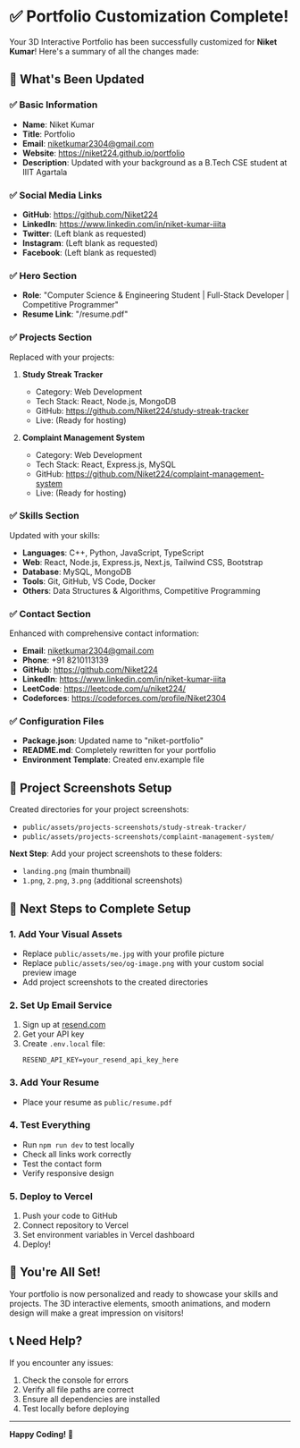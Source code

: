 # ✅ Portfolio Customization Complete!

Your 3D Interactive Portfolio has been successfully customized for **Niket Kumar**! Here's a summary of all the changes made:

## 🎯 **What's Been Updated**

### ✅ **Basic Information**
- **Name**: Niket Kumar
- **Title**: Portfolio
- **Email**: niketkumar2304@gmail.com
- **Website**: https://niket224.github.io/portfolio
- **Description**: Updated with your background as a B.Tech CSE student at IIIT Agartala

### ✅ **Social Media Links**
- **GitHub**: https://github.com/Niket224
- **LinkedIn**: https://www.linkedin.com/in/niket-kumar-iiita
- **Twitter**: (Left blank as requested)
- **Instagram**: (Left blank as requested)
- **Facebook**: (Left blank as requested)

### ✅ **Hero Section**
- **Role**: "Computer Science & Engineering Student | Full-Stack Developer | Competitive Programmer"
- **Resume Link**: "/resume.pdf"

### ✅ **Projects Section**
Replaced with your projects:

1. **Study Streak Tracker**
   - Category: Web Development
   - Tech Stack: React, Node.js, MongoDB
   - GitHub: https://github.com/Niket224/study-streak-tracker
   - Live: (Ready for hosting)

2. **Complaint Management System**
   - Category: Web Development
   - Tech Stack: React, Express.js, MySQL
   - GitHub: https://github.com/Niket224/complaint-management-system
   - Live: (Ready for hosting)

### ✅ **Skills Section**
Updated with your skills:
- **Languages**: C++, Python, JavaScript, TypeScript
- **Web**: React, Node.js, Express.js, Next.js, Tailwind CSS, Bootstrap
- **Database**: MySQL, MongoDB
- **Tools**: Git, GitHub, VS Code, Docker
- **Others**: Data Structures & Algorithms, Competitive Programming

### ✅ **Contact Section**
Enhanced with comprehensive contact information:
- **Email**: niketkumar2304@gmail.com
- **Phone**: +91 8210113139
- **GitHub**: https://github.com/Niket224
- **LinkedIn**: https://www.linkedin.com/in/niket-kumar-iiita
- **LeetCode**: https://leetcode.com/u/niket224/
- **Codeforces**: https://codeforces.com/profile/Niket2304

### ✅ **Configuration Files**
- **Package.json**: Updated name to "niket-portfolio"
- **README.md**: Completely rewritten for your portfolio
- **Environment Template**: Created env.example file

## 📁 **Project Screenshots Setup**

Created directories for your project screenshots:
- `public/assets/projects-screenshots/study-streak-tracker/`
- `public/assets/projects-screenshots/complaint-management-system/`

**Next Step**: Add your project screenshots to these folders:
- `landing.png` (main thumbnail)
- `1.png`, `2.png`, `3.png` (additional screenshots)

## 🚀 **Next Steps to Complete Setup**

### 1. **Add Your Visual Assets**
- Replace `public/assets/me.jpg` with your profile picture
- Replace `public/assets/seo/og-image.png` with your custom social preview image
- Add project screenshots to the created directories

### 2. **Set Up Email Service**
1. Sign up at [resend.com](https://resend.com)
2. Get your API key
3. Create `.env.local` file:
   ```env
   RESEND_API_KEY=your_resend_api_key_here
   ```

### 3. **Add Your Resume**
- Place your resume as `public/resume.pdf`

### 4. **Test Everything**
- Run `npm run dev` to test locally
- Check all links work correctly
- Test the contact form
- Verify responsive design

### 5. **Deploy to Vercel**
1. Push your code to GitHub
2. Connect repository to Vercel
3. Set environment variables in Vercel dashboard
4. Deploy!

## 🎉 **You're All Set!**

Your portfolio is now personalized and ready to showcase your skills and projects. The 3D interactive elements, smooth animations, and modern design will make a great impression on visitors!

## 📞 **Need Help?**

If you encounter any issues:
1. Check the console for errors
2. Verify all file paths are correct
3. Ensure all dependencies are installed
4. Test locally before deploying

---

**Happy Coding! 🚀**

